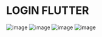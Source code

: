 # LOGIN FLUTTER
![image](https://github.com/cristian-simba/login-flutter/assets/117742977/8582e770-f452-49fc-8ec4-2acea661d92a)
![image](https://github.com/cristian-simba/login-flutter/assets/117742977/f13d8a68-c07a-470d-b610-20a720f6e3d3)
![image](https://github.com/cristian-simba/login-flutter/assets/117742977/2540eb91-8b1d-494d-b535-1999ad7e905f)
![image](https://github.com/cristian-simba/login-flutter/assets/117742977/2ddd1209-11ed-4b34-ae3c-9e7de174ec72)



